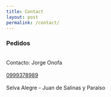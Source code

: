 ```yaml
---
title: Contact
layout: post
permalink: /contact/
---
```

<h3 class="form_title"> Pedidos </h3>
<br><span class="persona_contacto"><i class="fa fa-angellist" aria-hidden="true"></i> Contacto: Jorge Onofa</span></br>
<br><span class="author_phone"><i class="fa fa-phone" aria-hidden="true"></i> <a href="tel:+593 999378989">0999378989</a></span><i class="fa fa-whatsapp" aria-hidden="true"></i> </br>
<br><span class="persona_contacto"><i class="fa fa-map-marker" aria-hidden="true"></i> Selva Alegre - Juan de Salinas y Paraíso</span></br>

